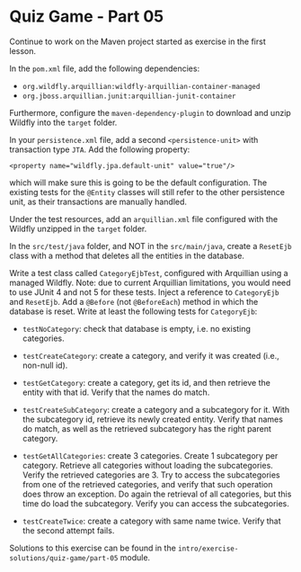 # Quiz Game - Part 05

Continue to work on the Maven project started as exercise 
in the first lesson.

In the `pom.xml` file, add the following dependencies:

* `org.wildfly.arquillian:wildfly-arquillian-container-managed`
* `org.jboss.arquillian.junit:arquillian-junit-container`


Furthermore, configure the `maven-dependency-plugin` to download
and unzip Wildfly into the `target` folder.



In your `persistence.xml` file, add a second `<persistence-unit>`
with transaction type `JTA`.
Add the following property: 

`<property name="wildfly.jpa.default-unit" value="true"/>`

which will make sure this is going to be the default configuration.
The existing tests for the `@Entity` classes will still refer to the
other persistence unit, as their transactions are manually handled.

Under the test resources, add an `arquillian.xml` file configured with 
the Wildfly unzipped in the `target` folder. 


In the `src/test/java` folder, and NOT in the `src/main/java`,
create a `ResetEjb` class with a method that deletes all the 
entities in the database.

Write a test class called `CategoryEjbTest`, configured with Arquillian
using a managed Wildfly.
Note: due to current Arquillian limitations, you would need to use JUnit 4 and not 5 for 
these tests.
Inject a reference to `CategoryEjb` and `ResetEjb`.
Add a `@Before` (not `@BeforeEach`) method in which the database is reset.
Write at least the following tests for `CategoryEjb`:

* `testNoCategory`: check that database is empty, i.e. no existing categories.

* `testCreateCategory`: create a category, and verify it was created (i.e., non-null id).

* `testGetCategory`: create a category, get its id, and then retrieve the entity
    with that id. Verify that the names do match.

* `testCreateSubCategory`: create a category and a subcategory for it.
    With the subcategory id, retrieve its newly created entity.
    Verify that names do match, as well as the retrieved subcategory has the
    right parent category.
    
* `testGetAllCategories`: create 3 categories. Create 1 subcategory per category.
    Retrieve all categories without loading the subcategories.
    Verify the retrieved categories are 3.
    Try to access the subcategories from one of the retrieved categories, and
    verify that such operation does throw an exception.
    Do again the retrieval of all categories, but this time do load the subcategory.
    Verify you can access the subcategories.     

* `testCreateTwice`: create a category with same name twice. 
    Verify that the second attempt fails.

Solutions to this exercise can be found in the 
`intro/exercise-solutions/quiz-game/part-05` module.    